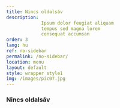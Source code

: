 ```yaml
---
title: Nincs oldalsáv
description:
             Ipsum dolor feugiat aliquam
             tempus sed magna lorem
             consequat accumsan
order: 3
lang: hu
ref: no-sidebar
permalink: /no-sidebar/
location: menu
layout: default
style: wrapper style1
img: /images/pic07.jpg
---
```


### Nincs oldalsáv
